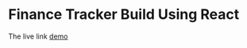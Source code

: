 # Finance Tracker Build Using React

The live link [demo](https://finance-tracker-orpin.vercel.app/)